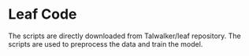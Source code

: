 # Leaf Code

The scripts are directly downloaded from Talwalker/leaf repository. 
The scripts are used to preprocess the data and train the model. 